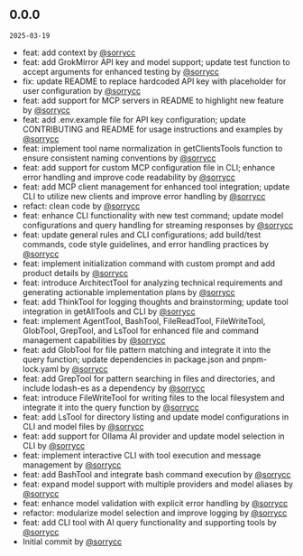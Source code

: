 ## 0.0.0

`2025-03-19`

- feat: add context by [@sorrycc](https://github.com/sorrycc)
- feat: add GrokMirror API key and model support; update test function to accept arguments for enhanced testing by [@sorrycc](https://github.com/sorrycc)
- fix: update README to replace hardcoded API key with placeholder for user configuration by [@sorrycc](https://github.com/sorrycc)
- feat: add support for MCP servers in README to highlight new feature by [@sorrycc](https://github.com/sorrycc)
- feat: add .env.example file for API key configuration; update CONTRIBUTING and README for usage instructions and examples by [@sorrycc](https://github.com/sorrycc)
- feat: implement tool name normalization in getClientsTools function to ensure consistent naming conventions by [@sorrycc](https://github.com/sorrycc)
- feat: add support for custom MCP configuration file in CLI; enhance error handling and improve code readability by [@sorrycc](https://github.com/sorrycc)
- feat: add MCP client management for enhanced tool integration; update CLI to utilize new clients and improve error handling by [@sorrycc](https://github.com/sorrycc)
- refact: clean code by [@sorrycc](https://github.com/sorrycc)
- feat: enhance CLI functionality with new test command; update model configurations and query handling for streaming responses by [@sorrycc](https://github.com/sorrycc)
- feat: update general rules and CLI configurations; add build/test commands, code style guidelines, and error handling practices by [@sorrycc](https://github.com/sorrycc)
- feat: implement initialization command with custom prompt and add product details by [@sorrycc](https://github.com/sorrycc)
- feat: introduce ArchitectTool for analyzing technical requirements and generating actionable implementation plans by [@sorrycc](https://github.com/sorrycc)
- feat: add ThinkTool for logging thoughts and brainstorming; update tool integration in getAllTools and CLI by [@sorrycc](https://github.com/sorrycc)
- feat: implement AgentTool, BashTool, FileReadTool, FileWriteTool, GlobTool, GrepTool, and LsTool for enhanced file and command management capabilities by [@sorrycc](https://github.com/sorrycc)
- feat: add GlobTool for file pattern matching and integrate it into the query function; update dependencies in package.json and pnpm-lock.yaml by [@sorrycc](https://github.com/sorrycc)
- feat: add GrepTool for pattern searching in files and directories, and include lodash-es as a dependency by [@sorrycc](https://github.com/sorrycc)
- feat: introduce FileWriteTool for writing files to the local filesystem and integrate it into the query function by [@sorrycc](https://github.com/sorrycc)
- feat: add LsTool for directory listing and update model configurations in CLI and model files by [@sorrycc](https://github.com/sorrycc)
- feat: add support for Ollama AI provider and update model selection in CLI by [@sorrycc](https://github.com/sorrycc)
- feat: implement interactive CLI with tool execution and message management by [@sorrycc](https://github.com/sorrycc)
- feat: add BashTool and integrate bash command execution by [@sorrycc](https://github.com/sorrycc)
- feat: expand model support with multiple providers and model aliases by [@sorrycc](https://github.com/sorrycc)
- feat: enhance model validation with explicit error handling by [@sorrycc](https://github.com/sorrycc)
- refactor: modularize model selection and improve logging by [@sorrycc](https://github.com/sorrycc)
- feat: add CLI tool with AI query functionality and supporting tools by [@sorrycc](https://github.com/sorrycc)
- Initial commit by [@sorrycc](https://github.com/sorrycc)


